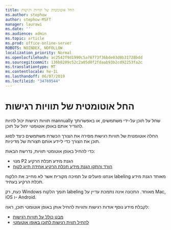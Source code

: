```yaml
---
title: החל אוטומטית של תוויות רגישות
ms.author: stephow
author: stephow-MSFT
manager: laurawi
ms.date: ''
ms.audience: admin
ms.topic: article
ms.prod: office-online-server
ROBOTS: NOINDEX, NOFOLLOW
localization_priority: Normal
ms.openlocfilehash: ac2542f9d1990c5a76773f36bde03d0b31728bdd
ms.sourcegitcommit: 136b8209c52c2a05d0f2fdaab93b2cd92253fa2c
ms.translationtype: MT
ms.contentlocale: he-IL
ms.lasthandoff: 06/07/2019
ms.locfileid: "34769544"
---
```

# <a name="auto-apply-sensitivity-labels"></a>החל אוטומטית של תוויות רגישות

תוויות רגישות יכול להיות mannually שחל על תוכן על-ידי משתמשים, או באפשרותך להגדיר אותם באופן אוטומטי יחול על תוכן.

החלה אוטומטית של תוויות רגישות מסירה את הצורך הכשרת משתמשים כיצד לסווג תוכן את הצורך כדי ליידע אותם תצורות של מדיניות.

כדי להחיל באופן אוטומטי תוויות, נדרשת הבאות:

- מנוי P2 הגנת מידע תכלת הרקיע
- [הורד והתקן הגנת מידע תכלת הרקיע אחידה תיוג לקוח](https://docs.microsoft.com/azure/information-protection/rms-client/install-unifiedlabelingclient-app)

אנחנו פועלים על תמיכה מקורית אשר לא מחייב את הלקוח labeling מאוחד הגנת מידע תכלת הרקיע בעתיד.

כעת, רק Windows תומך הלקוח labeling מאוחד.  התכונה אינה נתמכת עדיין על Mac, iOS ו- Android.

לקבלת מידע נוסף אודות רגישות ותוויות להחיל אותן באופן אוטומטי תוכן, ראה:

- [מבט כולל על תוויות רגישות](https://docs.microsoft.com/office365/securitycompliance/sensitivity-labels)
- [להחיל תווית רגישות לתוכן באופן אוטומטי](https://docs.microsoft.com/office365/securitycompliance/apply_sensitivity_label_automatically)